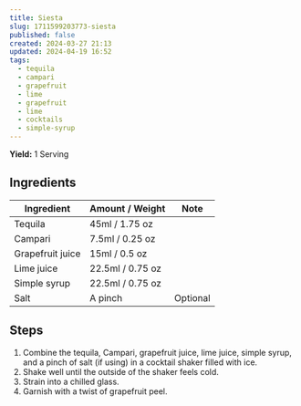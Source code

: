 ```yaml
---
title: Siesta
slug: 1711599203773-siesta
published: false
created: 2024-03-27 21:13
updated: 2024-04-19 16:52
tags:
  - tequila
  - campari
  - grapefruit
  - lime
  - grapefruit
  - lime
  - cocktails
  - simple-syrup
---
```


**Yield:** 1 Serving

## Ingredients

| Ingredient       | Amount / Weight  | Note     |
| ---------------- | ---------------- | -------- |
| Tequila          | 45ml / 1.75 oz   |          |
| Campari          | 7.5ml / 0.25 oz  |          |
| Grapefruit juice | 15ml / 0.5 oz    |          |
| Lime juice       | 22.5ml / 0.75 oz |          |
| Simple syrup     | 22.5ml / 0.75 oz |          |
| Salt             | A pinch          | Optional |

## Steps

1. Combine the tequila, Campari, grapefruit juice, lime juice, simple syrup, and a pinch of salt (if using) in a cocktail shaker filled with ice.
2. Shake well until the outside of the shaker feels cold.
3. Strain into a chilled glass.
4. Garnish with a twist of grapefruit peel.
